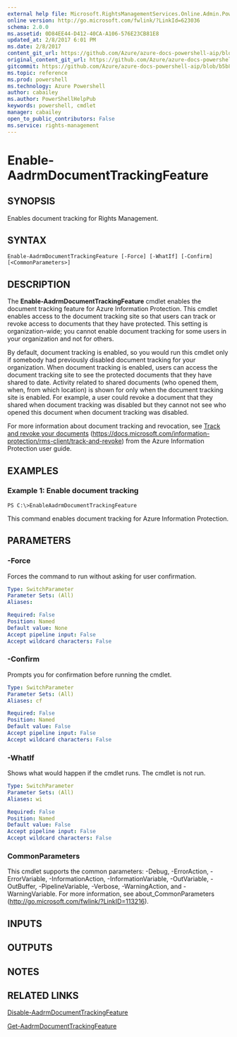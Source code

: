 ```yaml
---
external help file: Microsoft.RightsManagementServices.Online.Admin.PowerShell.dll-Help.xml
online version: http://go.microsoft.com/fwlink/?LinkId=623036
schema: 2.0.0
ms.assetid: 0D84EE44-D412-40CA-A106-576E23CB81E8
updated_at: 2/8/2017 6:01 PM
ms.date: 2/8/2017
content_git_url: https://github.com/Azure/azure-docs-powershell-aip/blob/live/Azure%20Information%20Protection/AADRM/vlatest/Enable-AadrmDocumentTrackingFeature.md
original_content_git_url: https://github.com/Azure/azure-docs-powershell-aip/blob/live/Azure%20Information%20Protection/AADRM/vlatest/Enable-AadrmDocumentTrackingFeature.md
gitcommit: https://github.com/Azure/azure-docs-powershell-aip/blob/b5b814c02caa6cd576a3db614749957f10782144/Azure%20Information%20Protection/AADRM/vlatest/Enable-AadrmDocumentTrackingFeature.md
ms.topic: reference
ms.prod: powershell
ms.technology: Azure Powershell
author: cabailey
ms.author: PowerShellHelpPub
keywords: powershell, cmdlet
manager: cabailey
open_to_public_contributors: False
ms.service: rights-management
---
```


# Enable-AadrmDocumentTrackingFeature

## SYNOPSIS
Enables document tracking for Rights Management.

## SYNTAX

```
Enable-AadrmDocumentTrackingFeature [-Force] [-WhatIf] [-Confirm] [<CommonParameters>]
```

## DESCRIPTION
The **Enable-AadrmDocumentTrackingFeature** cmdlet enables the document tracking feature for Azure Information Protection. This cmdlet enables access to the document tracking site so that users can track or revoke access to documents that they have protected. This setting is organization-wide; you cannot enable document tracking for some users in your organization and not for others.

By default, document tracking is enabled, so you would run this cmdlet only if somebody had previously disabled document tracking for your organization. When document tracking is enabled, users can access the document tracking site to see the protected documents that they have shared to date. Activity related to shared documents (who opened them, when, from which location) is shown for only when the document tracking site is enabled. For example, a user could revoke a document that they shared when document tracking was disabled but they cannot not see who opened this document when document tracking was disabled.

For more information about document tracking and revocation, see [Track and revoke your documents](https://docs.microsoft.com/information-protection/rms-client/track-and-revoke) (https://docs.microsoft.com/information-protection/rms-client/track-and-revoke) from the Azure Information Protection user guide.

## EXAMPLES

### Example 1: Enable document tracking
```
PS C:\>EnableAadrmDocumentTrackingFeature
```

This command enables document tracking for Azure Information Protection.

## PARAMETERS

### -Force
Forces the command to run without asking for user confirmation.

```yaml
Type: SwitchParameter
Parameter Sets: (All)
Aliases:

Required: False
Position: Named
Default value: None
Accept pipeline input: False
Accept wildcard characters: False
```

### -Confirm
Prompts you for confirmation before running the cmdlet.

```yaml
Type: SwitchParameter
Parameter Sets: (All)
Aliases: cf

Required: False
Position: Named
Default value: False
Accept pipeline input: False
Accept wildcard characters: False
```

### -WhatIf
Shows what would happen if the cmdlet runs. The cmdlet is not run.

```yaml
Type: SwitchParameter
Parameter Sets: (All)
Aliases: wi

Required: False
Position: Named
Default value: False
Accept pipeline input: False
Accept wildcard characters: False
```

### CommonParameters
This cmdlet supports the common parameters: -Debug, -ErrorAction, -ErrorVariable, -InformationAction, -InformationVariable, -OutVariable, -OutBuffer, -PipelineVariable, -Verbose, -WarningAction, and -WarningVariable. For more information, see about_CommonParameters (http://go.microsoft.com/fwlink/?LinkID=113216).

## INPUTS

## OUTPUTS

## NOTES

## RELATED LINKS

[Disable-AadrmDocumentTrackingFeature](xref:AADRM/vlatest/Disable-AadrmDocumentTrackingFeature.md)

[Get-AadrmDocumentTrackingFeature](xref:AADRM/vlatest/Get-AadrmDocumentTrackingFeature.md)


